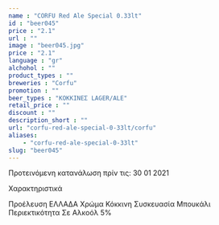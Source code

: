 ```yaml
---
name : "CORFU Red Ale Special 0.33lt"
id : "beer045"
price : "2.1"
url : ""
image : "beer045.jpg"
price : "2.1"
language : "gr"
alchohol : ""
product_types : ""
breweries : "Corfu"
promotion : ""
beer_types : "ΚΟΚΚΙΝΕΣ LAGER/ALE"
retail_price : ""
discount : ""
description_short : ""
url: "corfu-red-ale-special-0-33lt/corfu"
aliases: 
    - "corfu-red-ale-special-0-33lt"
slug: "beer045"
---
```


Προτεινόμενη κατανάλωση πρίν τις: 30 01 2021

Χαρακτηριστικά

Προέλευση
ΕΛΛΑΔΑ
Χρώμα
Κόκκινη
Συσκευασία
Μπουκάλι
Περιεκτικότητα Σε Αλκοόλ
5%